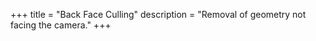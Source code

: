 +++
title = "Back Face Culling"
description = "Removal of geometry not facing the camera."
+++

<div class="notice stub"></div>
